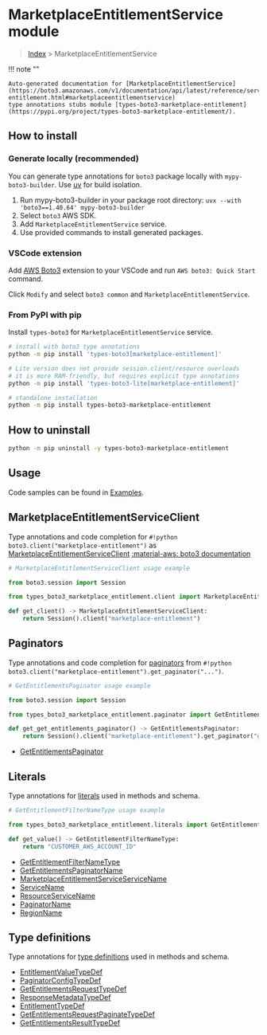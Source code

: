#  MarketplaceEntitlementService module

> [Index](../README.md) > MarketplaceEntitlementService

!!! note ""

    Auto-generated documentation for [MarketplaceEntitlementService](https://boto3.amazonaws.com/v1/documentation/api/latest/reference/services/marketplace-entitlement.html#marketplaceentitlementservice)
    type annotations stubs module [types-boto3-marketplace-entitlement](https://pypi.org/project/types-boto3-marketplace-entitlement/).

## How to install

### Generate locally (recommended)

You can generate type annotations for `boto3` package locally with `mypy-boto3-builder`.
Use [uv](https://docs.astral.sh/uv/getting-started/installation/) for build isolation.

1. Run mypy-boto3-builder in your package root directory: `uvx --with 'boto3==1.40.64' mypy-boto3-builder`
1. Select `boto3` AWS SDK.
1. Add `MarketplaceEntitlementService` service.
1. Use provided commands to install generated packages.


### VSCode extension

Add [AWS Boto3](https://marketplace.visualstudio.com/items?itemName=Boto3typed.boto3-ide)
extension to your VSCode and run `AWS boto3: Quick Start` command.

Click `Modify` and select `boto3 common` and `MarketplaceEntitlementService`.


### From PyPI with pip

Install `types-boto3` for `MarketplaceEntitlementService` service.

```bash
# install with boto3 type annotations
python -m pip install 'types-boto3[marketplace-entitlement]'

# Lite version does not provide session.client/resource overloads
# it is more RAM-friendly, but requires explicit type annotations
python -m pip install 'types-boto3-lite[marketplace-entitlement]'

# standalone installation
python -m pip install types-boto3-marketplace-entitlement
```



## How to uninstall

```bash
python -m pip uninstall -y types-boto3-marketplace-entitlement
```

## Usage

Code samples can be found in [Examples](./usage.md).

## MarketplaceEntitlementServiceClient

Type annotations and code completion for  `#!python boto3.client("marketplace-entitlement")` as [MarketplaceEntitlementServiceClient](./client.md)
[:material-aws: boto3 documentation](https://boto3.amazonaws.com/v1/documentation/api/latest/reference/services/marketplace-entitlement.html#MarketplaceEntitlementService.Client)

```python
# MarketplaceEntitlementServiceClient usage example

from boto3.session import Session

from types_boto3_marketplace_entitlement.client import MarketplaceEntitlementServiceClient

def get_client() -> MarketplaceEntitlementServiceClient:
    return Session().client("marketplace-entitlement")
```


## Paginators

Type annotations and code completion for [paginators](./paginators.md)
from `#!python boto3.client("marketplace-entitlement").get_paginator("...")`.

```python
# GetEntitlementsPaginator usage example

from boto3.session import Session

from types_boto3_marketplace_entitlement.paginator import GetEntitlementsPaginator

def get_get_entitlements_paginator() -> GetEntitlementsPaginator:
    return Session().client("marketplace-entitlement").get_paginator("get_entitlements"))
```

- [GetEntitlementsPaginator](./paginators.md#getentitlementspaginator)









## Literals

Type annotations for [literals](./literals.md) used in methods and schema.

```python
# GetEntitlementFilterNameType usage example

from types_boto3_marketplace_entitlement.literals import GetEntitlementFilterNameType

def get_value() -> GetEntitlementFilterNameType:
    return "CUSTOMER_AWS_ACCOUNT_ID"
```

- [GetEntitlementFilterNameType](./literals.md#getentitlementfilternametype)
- [GetEntitlementsPaginatorName](./literals.md#getentitlementspaginatorname)
- [MarketplaceEntitlementServiceServiceName](./literals.md#marketplaceentitlementserviceservicename)
- [ServiceName](./literals.md#servicename)
- [ResourceServiceName](./literals.md#resourceservicename)
- [PaginatorName](./literals.md#paginatorname)
- [RegionName](./literals.md#regionname)




## Type definitions

Type annotations for [type definitions](./type_defs.md) used in methods and schema.

- [EntitlementValueTypeDef](./type_defs.md#entitlementvaluetypedef)
- [PaginatorConfigTypeDef](./type_defs.md#paginatorconfigtypedef)
- [GetEntitlementsRequestTypeDef](./type_defs.md#getentitlementsrequesttypedef)
- [ResponseMetadataTypeDef](./type_defs.md#responsemetadatatypedef)
- [EntitlementTypeDef](./type_defs.md#entitlementtypedef)
- [GetEntitlementsRequestPaginateTypeDef](./type_defs.md#getentitlementsrequestpaginatetypedef)
- [GetEntitlementsResultTypeDef](./type_defs.md#getentitlementsresulttypedef)

